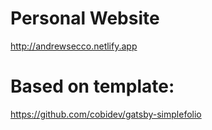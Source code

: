 # Personal Website
http://andrewsecco.netlify.app

# Based on template:
https://github.com/cobidev/gatsby-simplefolio
